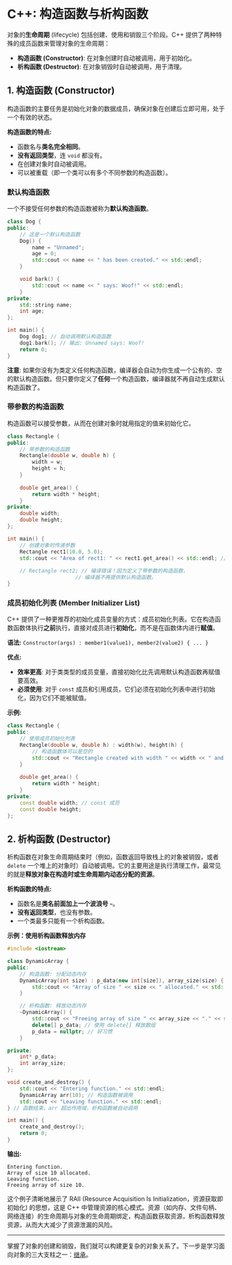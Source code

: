 # C++: 构造函数与析构函数

对象的**生命周期** (lifecycle) 包括创建、使用和销毁三个阶段。C++ 提供了两种特殊的成员函数来管理对象的生命周期：
- **构造函数 (Constructor)**: 在对象创建时自动被调用，用于初始化。
- **析构函数 (Destructor)**: 在对象销毁时自动被调用，用于清理。

## 1. 构造函数 (Constructor)

构造函数的主要任务是初始化对象的数据成员，确保对象在创建后立即可用，处于一个有效的状态。

**构造函数的特点:**
- 函数名与**类名完全相同**。
- **没有返回类型**，连 `void` 都没有。
- 在创建对象时自动被调用。
- 可以被重载（即一个类可以有多个不同参数的构造函数）。

### 默认构造函数

一个不接受任何参数的构造函数被称为**默认构造函数**。

```cpp
class Dog {
public:
    // 这是一个默认构造函数
    Dog() {
        name = "Unnamed";
        age = 0;
        std::cout << name << " has been created." << std::endl;
    }

    void bark() {
        std::cout << name << " says: Woof!" << std::endl;
    }
private:
    std::string name;
    int age;
};

int main() {
    Dog dog1; // 自动调用默认构造函数
    dog1.bark(); // 输出: Unnamed says: Woof!
    return 0;
}
```
**注意**: 如果你没有为类定义任何构造函数，编译器会自动为你生成一个公有的、空的默认构造函数。但只要你定义了**任何**一个构造函数，编译器就不再自动生成默认构造函数了。

### 带参数的构造函数

构造函数可以接受参数，从而在创建对象时就用指定的值来初始化它。

```cpp
class Rectangle {
public:
    // 带参数的构造函数
    Rectangle(double w, double h) {
        width = w;
        height = h;
    }
    
    double get_area() {
        return width * height;
    }
private:
    double width;
    double height;
};

int main() {
    // 创建对象时传递参数
    Rectangle rect1(10.0, 5.0);
    std::cout << "Area of rect1: " << rect1.get_area() << std::endl; // 输出: 50
    
    // Rectangle rect2; // 编译错误！因为定义了带参数的构造函数，
                      // 编译器不再提供默认构造函数。
}
```

### 成员初始化列表 (Member Initializer List)

C++ 提供了一种更推荐的初始化成员变量的方式：成员初始化列表。它在构造函数函数体执行**之前**执行，直接对成员进行**初始化**，而不是在函数体内进行**赋值**。

**语法:**
`Constructor(args) : member1(value1), member2(value2) { ... }`

**优点:**
- **效率更高**: 对于类类型的成员变量，直接初始化比先调用默认构造函数再赋值要高效。
- **必须使用**: 对于 `const` 成员和引用成员，它们必须在初始化列表中进行初始化，因为它们不能被赋值。

**示例:**
```cpp
class Rectangle {
public:
    // 使用成员初始化列表
    Rectangle(double w, double h) : width(w), height(h) {
        // 构造函数体可以是空的
        std::cout << "Rectangle created with width " << width << " and height " << height << std::endl;
    }
    
    double get_area() {
        return width * height;
    }
private:
    const double width; // const 成员
    const double height;
};
```

## 2. 析构函数 (Destructor)

析构函数在对象生命周期结束时（例如，函数返回导致栈上的对象被销毁，或者 `delete` 一个堆上的对象时）自动被调用。它的主要用途是执行清理工作，最常见的就是**释放对象在构造时或生命周期内动态分配的资源**。

**析构函数的特点:**
- 函数名是**类名前面加上一个波浪号 `~`**。
- **没有返回类型**，也没有参数。
- 一个类最多只能有一个析构函数。

**示例：使用析构函数释放内存**
```cpp
#include <iostream>

class DynamicArray {
public:
    // 构造函数: 分配动态内存
    DynamicArray(int size) : p_data(new int[size]), array_size(size) {
        std::cout << "Array of size " << size << " allocated." << std::endl;
    }

    // 析构函数: 释放动态内存
    ~DynamicArray() {
        std::cout << "Freeing array of size " << array_size << "." << std::endl;
        delete[] p_data; // 使用 delete[] 释放数组
        p_data = nullptr; // 好习惯
    }

private:
    int* p_data;
    int array_size;
};

void create_and_destroy() {
    std::cout << "Entering function." << std::endl;
    DynamicArray arr(10); // 构造函数被调用
    std::cout << "Leaving function." << std::endl;
} // 函数结束，arr 超出作用域，析构函数被自动调用

int main() {
    create_and_destroy();
    return 0;
}
```
**输出:**
```
Entering function.
Array of size 10 allocated.
Leaving function.
Freeing array of size 10.
```
这个例子清晰地展示了 RAII (Resource Acquisition Is Initialization，资源获取即初始化) 的思想，这是 C++ 中管理资源的核心模式。资源（如内存、文件句柄、网络连接）的生命周期与对象的生命周期绑定，构造函数获取资源，析构函数释放资源，从而大大减少了资源泄漏的风险。

---

掌握了对象的创建和销毁，我们就可以构建更复杂的对象关系了。下一步是学习面向对象的三大支柱之一：[继承](cpp-inheritance.md)。 